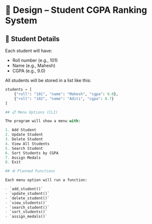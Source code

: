 # 🧠 Design – Student CGPA Ranking System

## 👤 Student Details

Each student will have:
- Roll number (e.g., 101)
- Name (e.g., Mahesh)
- CGPA (e.g., 9.0)

All students will be stored in a list like this:

```python
students = [
    {"roll": "101", "name": "Mahesh", "cgpa": 9.0},
    {"roll": "102", "name": "Aditi", "cgpa": 8.7}
]

## 📋 Menu Options (CLI)

The program will show a menu with:

1. Add Student  
2. Update Student  
3. Delete Student  
4. View All Students  
5. Search Student  
6. Sort Students by CGPA  
7. Assign Medals  
8. Exit

## ⚙️ Planned Functions

Each menu option will run a function:

- `add_student()`  
- `update_student()`  
- `delete_student()`  
- `view_students()`  
- `search_student()`  
- `sort_students()`  
- `assign_medals()`